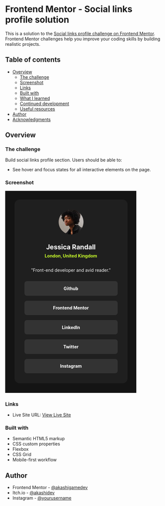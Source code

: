 # Frontend Mentor - Social links profile solution

This is a solution to the [Social links profile challenge on Frontend Mentor](https://www.frontendmentor.io/challenges/social-links-profile-UG32l9m6dQ). Frontend Mentor challenges help you improve your coding skills by building realistic projects.

## Table of contents

- [Overview](#overview)
  - [The challenge](#the-challenge)
  - [Screenshot](#screenshot)
  - [Links](#links)
  - [Built with](#built-with)
  - [What I learned](#what-i-learned)
  - [Continued development](#continued-development)
  - [Useful resources](#useful-resources)
- [Author](#author)
- [Acknowledgments](#acknowledgments)

## Overview

### The challenge

Build social links profile section.
Users should be able to:

- See hover and focus states for all interactive elements on the page.

### Screenshot

![Social Links Design](./design/Social_Links_Section.png)

### Links

- Live Site URL: [View Live Site](https://akashigamedev.github.io/Social_Links_Design_Challenge/)

### Built with

- Semantic HTML5 markup
- CSS custom properties
- Flexbox
- CSS Grid
- Mobile-first workflow

## Author

- Frontend Mentor - [@akashigamedev](https://www.frontendmentor.io/profile/akashigamedev)
- Itch.io - [@akashidev](https://akashidev.itch.io/)
- Instagram - [@yourusername](https://www.instagram.com/akashgoyal_77)
